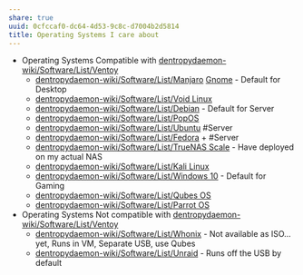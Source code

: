 ```yaml
---
share: true
uuid: 0cfccaf0-dc64-4d53-9c8c-d7004b2d5814
title: Operating Systems I care about
---
```

* Operating Systems Compatible with [dentropydaemon-wiki/Software/List/Ventoy](/undefined)
	* [dentropydaemon-wiki/Software/List/Manjaro](/undefined) [Gnome](/eb67c211-8651-42cc-b512-1ff655f7a537) - Default for Desktop
	* [dentropydaemon-wiki/Software/List/Void Linux](/undefined)
	* [dentropydaemon-wiki/Software/List/Debian](/undefined) - Default for Server
	* [dentropydaemon-wiki/Software/List/PopOS](/undefined)
	* [dentropydaemon-wiki/Software/List/Ubuntu](/undefined) #Server
	* [dentropydaemon-wiki/Software/List/Fedora](/undefined) + #Server
	* [dentropydaemon-wiki/Software/List/TrueNAS Scale](/undefined) - Have deployed on my actual NAS
	* [dentropydaemon-wiki/Software/List/Kali Linux](/undefined)
	* [dentropydaemon-wiki/Software/List/Windows 10](/undefined) - Default for Gaming
	* [dentropydaemon-wiki/Software/List/Qubes OS](/undefined) 
	* [dentropydaemon-wiki/Software/List/Parrot OS](/undefined)
* Operating Systems Not compatible with [dentropydaemon-wiki/Software/List/Ventoy](/undefined)
	* [dentropydaemon-wiki/Software/List/Whonix](/undefined) - Not available as ISO... yet, Runs in VM, Separate USB, use Qubes
	* [dentropydaemon-wiki/Software/List/Unraid](/undefined) - Runs off the USB by default